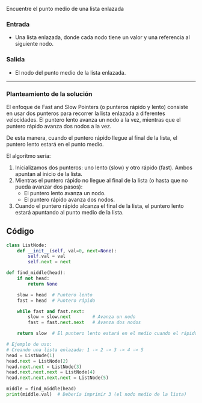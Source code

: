 Encuentre el punto medio de una lista enlazada

### Entrada
- Una lista enlazada, donde cada nodo tiene un valor y una referencia al siguiente nodo.

### Salida
- El nodo del punto medio de la lista enlazada.

---

### Planteamiento de la solución
El enfoque de Fast and Slow Pointers (o punteros rápido y lento) consiste en usar dos punteros para recorrer la lista enlazada a diferentes velocidades. El puntero lento avanza un nodo a la vez, mientras que el puntero rápido avanza dos nodos a la vez. 

De esta manera, cuando el puntero rápido llegue al final de la lista, el puntero lento estará en el punto medio.

El algoritmo sería:

1. Inicializamos dos punteros: uno lento (slow) y otro rápido (fast). Ambos apuntan al inicio de la lista.
2. Mientras el puntero rápido no llegue al final de la lista (o hasta que no pueda avanzar dos pasos):
    - El puntero lento avanza un nodo.
    - El puntero rápido avanza dos nodos.
3. Cuando el puntero rápido alcanza el final de la lista, el puntero lento estará apuntando al punto medio de la lista.

## Código
```py
class ListNode:
    def __init__(self, val=0, next=None):
        self.val = val
        self.next = next

def find_middle(head):
    if not head:
        return None

    slow = head  # Puntero lento
    fast = head  # Puntero rápido

    while fast and fast.next:
        slow = slow.next        # Avanza un nodo
        fast = fast.next.next   # Avanza dos nodos

    return slow  # El puntero lento estará en el medio cuando el rápido llegue al final

# Ejemplo de uso:
# Creando una lista enlazada: 1 -> 2 -> 3 -> 4 -> 5
head = ListNode(1)
head.next = ListNode(2)
head.next.next = ListNode(3)
head.next.next.next = ListNode(4)
head.next.next.next.next = ListNode(5)

middle = find_middle(head)
print(middle.val)  # Debería imprimir 3 (el nodo medio de la lista)
```